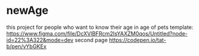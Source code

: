 # newAge
this project for people who want to know their age in age of pets
template: https://www.figma.com/file/DcXVlBFRcm2IsYAXZM0qos/Untitled?node-id=22%3A322&mode=dev
second page https://codepen.io/tat-b/pen/vYbGKEx
